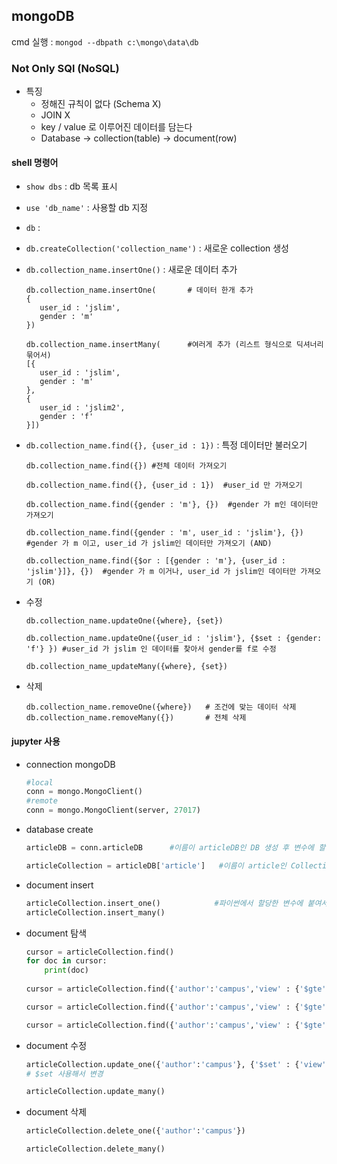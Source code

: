 ## mongoDB

cmd 실행 : `mongod --dbpath c:\mongo\data\db`



### Not Only SQl (NoSQL)

- 특징
  - 정해진 규칙이 없다 (Schema X)
  - JOIN X
  - key / value 로 이루어진 데이터를 담는다
  - Database -> collection(table) -> document(row)



#### shell 명령어

- `show dbs` : db 목록 표시

- `use 'db_name'` : 사용할 db 지정

- `db` : 

- `db.createCollection('collection_name')` : 새로운 collection 생성

- `db.collection_name.insertOne()` : 새로운 데이터 추가

  ```shell
  db.collection_name.insertOne(       # 데이터 한개 추가
  {
     user_id : 'jslim',
     gender : 'm' 
  })
  
  db.collection_name.insertMany(      #여러게 추가 (리스트 형식으로 딕셔너리 묶어서)
  [{
     user_id : 'jslim',
     gender : 'm' 
  }, 
  {
     user_id : 'jslim2',
     gender : 'f' 
  }])
  ```

- `db.collection_name.find({}, {user_id : 1})` : 특정 데이터만 불러오기

  ``` shell
  db.collection_name.find({}) #전체 데이터 가져오기
  
  db.collection_name.find({}, {user_id : 1})  #user_id 만 가져오기
  
  db.collection_name.find({gender : 'm'}, {})  #gender 가 m인 데이터만 가져오기
  
  db.collection_name.find({gender : 'm', user_id : 'jslim'}, {})  #gender 가 m 이고, user_id 가 jslim인 데이터만 가져오기 (AND)
  
  db.collection_name.find({$or : [{gender : 'm'}, {user_id : 'jslim'}]}, {})  #gender 가 m 이거나, user_id 가 jslim인 데이터만 가져오기 (OR)
  ```

- 수정

  ```shell
  db.collection_name.updateOne({where}, {set})
  
  db.collection_name.updateOne({user_id : 'jslim'}, {$set : {gender: 'f'} }) #user_id 가 jslim 인 데이터를 찾아서 gender를 f로 수정
  
  db.collection_name_updateMany({where}, {set})
  ```

  

- 삭제

  ```shell
  db.collection_name.removeOne({where})   # 조건에 맞는 데이터 삭제
  db.collection_name.removeMany({})       # 전체 삭제
  ```

  

#### jupyter 사용

- connection mongoDB

  ```python
  #local
  conn = mongo.MongoClient()
  #remote
  conn = mongo.MongoClient(server, 27017)
  ```

- database create

  ```python
  articleDB = conn.articleDB      #이름이 articleDB인 DB 생성 후 변수에 할당
  
  articleCollection = articleDB['article']   #이름이 article인 Collection 생성 후 변수에 할당
  ```

- document insert

  ```python
  articleCollection.insert_one()            #파이썬에서 할당한 변수에 붙여서 사용
  articleCollection.insert_many()
  ```

- document 탐색

  ```python
  cursor = articleCollection.find()
  for doc in cursor:
      print(doc)
      
  cursor = articleCollection.find({'author':'campus','view' : {'$gte' :100}}) #100이상이면서 author가 일치하는 데이터 탐색
  
  cursor = articleCollection.find({'author':'campus','view' : {'$gte' :100}}, {'author': 1})  #조건에 맞는 데이터중 author column만 가져오기(id 포함)
  
  cursor = articleCollection.find({'author':'campus','view' : {'$gte' :100}}, {'author': 1, '_id' : 0}) #조건에 맞는 데이터중 author column만 가져오기
  ```

- document 수정

  ```python
  articleCollection.update_one({'author':'campus'}, {'$set' : {'view': 150}})
  # $set 사용해서 변경
  
  articleCollection.update_many()
  ```

- document 삭제

  ```python
  articleCollection.delete_one({'author':'campus'})
  
  articleCollection.delete_many()
  ```

  

